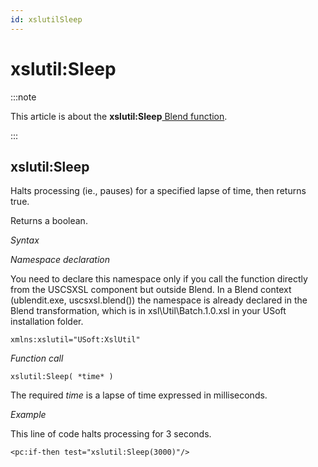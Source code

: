 ```yaml
---
id: xslutilSleep
---
```


# xslutil:Sleep




:::note

This article is about the **xslutil:Sleep**[ Blend function](/docs/Repositories/Blend_functions).

:::

## **xslutil:Sleep**

Halts processing (ie., pauses) for a specified lapse of time, then returns true.

Returns a boolean.

*Syntax*

*Namespace declaration*

You need to declare this namespace only if you call the function directly from the USCSXSL component but outside Blend. In a Blend context (ublendit.exe, uscsxsl.blend()) the namespace is already declared in the Blend transformation, which is in xsl\\Util\\Batch.1.0.xsl in your USoft installation folder.

```
xmlns:xslutil="USoft:XslUtil"
```

*Function call*

```
xslutil:Sleep( *time* )
```

The required *time* is a lapse of time expressed in milliseconds.

*Example*

This line of code halts processing for 3 seconds.

```language-xml
<pc:if-then test="xslutil:Sleep(3000)"/>
```

 